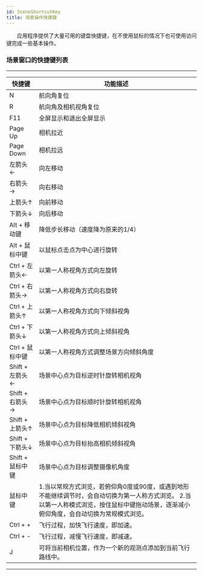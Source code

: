 ```yaml
---
id: SceneShortcutKey
title: 场景操作快捷键
---
```

　　应用程序提供了大量可用的键盘快捷键，在不使用鼠标的情况下也可使用访问键完成一些基本操作。

### 场景窗口的快捷键列表

---
快捷键 | 功能描述 
---|---
N | 航向角复位  
R | 航向角及相机视角复位  
F11 | 全屏显示和退出全屏显示  
Page Up | 相机拉近  
Page Down | 相机拉远  
左箭头←  | 向左移动  
右箭头→  | 向右移动  
上箭头↑  | 向前移动  
下箭头↓  | 向后移动  
Alt + 移动键 | 降低步长移动（速度降为原来的1/4）  
Alt + 鼠标中键 | 以鼠标点击点为中心进行旋转  
Ctrl + 左箭头←  | 以第一人称视角方式向左旋转  
Ctrl + 右箭头→  | 以第一人称视角方式向右旋转  
Ctrl + 上箭头↑  | 以第一人称视角方式向下倾斜视角  
Ctrl + 下箭头↓  | 以第一人称视角方式向上倾斜视角  
Ctrl + 鼠标中键 | 以第一人称视角方式调整场景方向倾斜角度  
Shift + 左箭头←  | 场景中心点为目标逆时针旋转相机视角  
Shift + 右箭头→  | 场景中心点为目标顺时针旋转相机视角  
Shift + 上箭头↑  | 场景中心点为目标降低相机倾斜视角  
Shift + 下箭头↓  | 场景中心点为目标抬高相机倾斜视角  
Shift + 鼠标中键 | 场景中心点为目标调整摄像机角度  
鼠标中键 | 1.当以常规方式浏览，若俯仰角0度或90度，或遇到地形不能继续调节时，会自动切换为第一人称方式浏览。  2.当以第一人称模式浏览，按住鼠标中键拖动场景，逐渐减小俯仰角度，会自动切换为常规模式浏览。  
Ctrl + + | 飞行过程，加快飞行速度，即加速。  
Ctrl + - | 飞行过程，减慢飞行速度，即减速。  
J | 可将当前相机位置，作为一个新的观测点添加到当前飞行路线中。  
---

